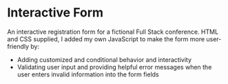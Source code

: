 # Interactive Form

An interactive registration form for a fictional Full Stack conference. HTML and CSS supplied, I added my own JavaScript to make the form more user-friendly by:

- Adding customized and conditional behavior and interactivity
- Validating user input and providing helpful error messages when the user enters invalid information into the form fields
